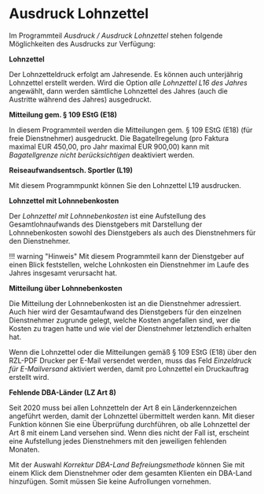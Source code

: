 # Ausdruck Lohnzettel

Im Programmteil *Ausdruck / Ausdruck Lohnzettel* stehen folgende Möglichkeiten des Ausdrucks zur Verfügung:

**Lohnzettel**

Der Lohnzetteldruck erfolgt am Jahresende. Es können auch unterjährig Lohnzettel erstellt werden. Wird die Option *alle Lohnzettel L16 des Jahres* angewählt, dann werden sämtliche Lohnzettel des Jahres (auch die Austritte während des Jahres) ausgedruckt.

**Mitteilung gem. § 109 EStG (E18)**

In diesem Programmteil werden die Mitteilungen gem. § 109 EStG (E18) (für freie Dienstnehmer) ausgedruckt. Die Bagatellregelung (pro Faktura maximal EUR 450,00, pro Jahr maximal EUR&nbsp;900,00) kann mit *Bagatellgrenze nicht berücksichtigen* deaktiviert werden.

**Reiseaufwandsentsch. Sportler (L19)**

Mit diesem Programmpunkt können Sie den Lohnzettel L19 ausdrucken.

**Lohnzettel mit Lohnnebenkosten**

Der *Lohnzettel mit Lohnnebenkosten* ist eine Aufstellung des Gesamtlohnaufwands des Dienstgebers mit Darstellung der Lohnnebenkosten sowohl des Dienstgebers als auch des Dienstnehmers für den Dienstnehmer.

!!! warning "Hinweis"
    Mit diesem Programmteil kann der Dienstgeber auf einen Blick feststellen, welche Lohnkosten ein Dienstnehmer im Laufe des Jahres insgesamt verursacht hat.

**Mitteilung über Lohnnebenkosten**

Die Mitteilung der Lohnnebenkosten ist an die Dienstnehmer adressiert. Auch hier wird der Gesamtaufwand des Dienstgebers für den einzelnen Dienstnehmer zugrunde gelegt, welche Kosten angefallen sind, wer die Kosten zu tragen hatte und wie viel der Dienstnehmer letztendlich erhalten hat.

Wenn die Lohnzettel oder die Mitteilungen gemäß § 109 EStG (E18) über den RZL-PDF Drucker per E-Mail versendet werden, muss das Feld *Einzeldruck für E-Mailversand* aktiviert werden, damit pro Lohnzettel ein Druckauftrag erstellt wird.

**Fehlende DBA-Länder (LZ Art 8)**

Seit 2020 muss bei allen Lohnzetteln der Art 8 ein Länderkennzeichen angeführt werden, damit der Lohnzettel übermittelt werden kann. Mit dieser Funktion können Sie eine Überprüfung durchführen, ob alle Lohnzettel der Art 8 mit einem Land versehen sind. Wenn dies nicht der Fall ist, erscheint eine Aufstellung jedes Dienstnehmers mit den jeweiligen fehlenden Monaten.

Mit der Auswahl *Korrektur DBA-Land Befreiungsmethode* können Sie mit einem Klick dem Dienstnehmer oder dem gesamten Klienten ein DBA-Land hinzufügen. Somit müssen Sie keine Aufrollungen vornehmen.